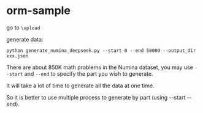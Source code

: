 # orm-sample

go to `\upload`

generate data:
```
python generate_numina_deepseek.py --start 0 --end 50000 --output_dir xxx.json
```
There are about 850K math problems in the Numina dataset, you may use `--start` and `--end` to specify the part you wish to generate.

It will take a lot of time to generate all the data at one time.

So it is better to use multiple process to generate by part (using --start --end).
